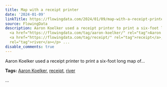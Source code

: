 ```yaml
---
title: Map with a receipt printer
date: '2024-01-09'
linkTitle: https://flowingdata.com/2024/01/09/map-with-a-receipt-printer/
source: FlowingData
description: Aaron Koelker used a receipt printer to print a six-foot long map of&#8230;<p><strong>Tags:</strong>
  <a href="https://flowingdata.com/tag/aaron-koelker/" rel="tag">Aaron Koelker</a>,
  <a href="https://flowingdata.com/tag/receipt/" rel="tag">receipt</a>, <a href="https://flowingdata.com/tag/river/"
  rel="tag">river</a></p> ...
disable_comments: true
---
```

Aaron Koelker used a receipt printer to print a six-foot long map of&#8230;<p><strong>Tags:</strong> <a href="https://flowingdata.com/tag/aaron-koelker/" rel="tag">Aaron Koelker</a>, <a href="https://flowingdata.com/tag/receipt/" rel="tag">receipt</a>, <a href="https://flowingdata.com/tag/river/" rel="tag">river</a></p> ...